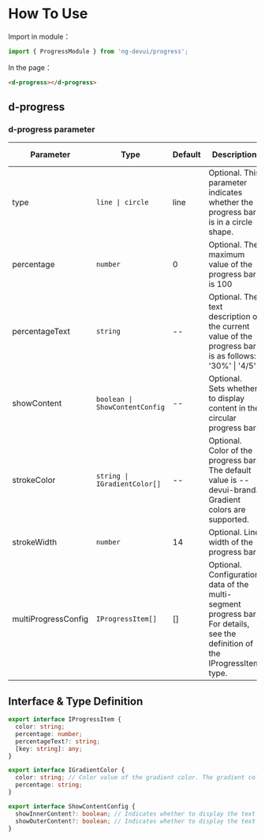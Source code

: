 # How To Use

Import in module：

```ts
import { ProgressModule } from 'ng-devui/progress';
```

In the page：

```html
<d-progress></d-progress>
```

## d-progress

### d-progress parameter

| Parameter           | Type                           | Default | Description                                                                                                                | Jump to Demo                                           | Global Config |
| ------------------- | ------------------------------ | ------- | -------------------------------------------------------------------------------------------------------------------------- | ------------------------------------------------------ | ------------- |
| type                | `line \| circle`               | line    | Optional. This parameter indicates whether the progress bar is in a circle shape.                                          | [Circular progress bar](demo#circle-usage)             |
| percentage          | `number`                       | 0       | Optional. The maximum value of the progress bar is 100                                                                     | [Linear progress bar](demo#basic-usage)                |
| percentageText      | `string`                       | --      | Optional. The text description of the current value of the progress bar is as follows: '30%' \| '4/5'                      | [Linear progress bar](demo#basic-usage)                |
| showContent         | `boolean \| ShowContentConfig` | --      | Optional. Sets whether to display content in the circular progress bar.                                                    | [Custom multi-color progress bar](demo#multiple-usage) |
| strokeColor         | `string \| IGradientColor[]`   | --      | Optional. Color of the progress bar. The default value is --devui-brand. Gradient colors are supported.                    | [Custom multi-color progress bar](demo#multiple-usage) |
| strokeWidth         | `number`                       | 14      | Optional. Line width of the progress bar                                                                                   | [Circular progress bar](demo#circle-usage)             |
| multiProgressConfig | `IProgressItem[]`              | []      | Optional. Configuration data of the multi-segment progress bar. For details, see the definition of the IProgressItem type. | [Custom multi-color progress bar](demo#multiple-usage) |

## Interface & Type Definition

```typescript
export interface IProgressItem {
  color: string;
  percentage: number;
  percentageText?: string;
  [key: string]: any;
}

export interface IGradientColor {
  color: string; // Color value of the gradient color. The gradient color of the line progress bar is displayed from left to right. If no color is set, the gradient color range is set according to the line-gradient style rule.
  percentage: string;
}

export interface ShowContentConfig {
  showInnerContent?: boolean; // Indicates whether to display the text information on the progress bar. The default value is false.
  showOuterContent?: boolean; // Indicates whether to display the text information on the right of the progress bar. The default value is true.
}
```
